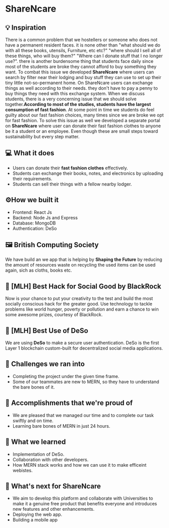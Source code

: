 # ShareNcare

## 💡 Inspiration
There is a common problem that we hostellers or someone who does not have a permanent resident faces. it is none other than "what should we do with all these books, utensils, Furniture, etc etc?" "where should I sell all of these things, who will buy them?" "Where can I donate stuff that I no longer use?". there is another burdensome thing that students face daily since most of the students are broke they cannot afford to buy something they want. To combat this issue we developed **ShareNcare** where users can search by filter near their lodging and buy stuff they can use to set up their tiny little not-so-permanent home. On ShareNcare users can exchange things as well according to their needs. they don't have to pay a penny to buy things they need with this exchange system.
When we discuss students, there is a very concerning issue that we should solve together.**According to most of the studies, students have the largest consumption of fast fashion**. At some point in time we students do feel guilty about our fast fashion choices, many times since we are broke we opt for fast fashion. To solve this issue as well we developed a separate portal on **ShareNcare** where user can donate their fast fashion clothes to anyone be it a student or an employee. Even though these are small steps toward sustainability but every step matter.
## 💻 What it does
- Users can donate their **fast fashion clothes** effectively.
- Students can exchange their books, notes, and electronics by uploading their requirements.
- Students can sell their things with a fellow nearby lodger.

## ⚙️How we built it

- Frontend: React Js
- Backend: Node Js and Express
- Database: MongoDB
- Authentication: DeSo

## 🖼 British Computing Society

We have build an we app that is helping by **Shaping the Future** by reducing the amount of resources waste on recycling the used items can be used again, sich as cloths, books etc.

## 🤝 [MLH] Best Hack for Social Good by BlackRock

Now is your chance to put your creativity to the test and build the most socially conscious hack for the greater good. Use technology to tackle problems like world hunger, poverty or pollution and earn a chance to win some awesome prizes, courtesy of BlackRock.

## 🔐 [MLH] Best Use of DeSo

We are using **DeSo** to make a secure user authentication. DeSo is the first Layer 1 blockchain custom-built for decentralized social media applications.

## 🧠 Challenges we ran into
- Completing the project under the given time frame.
- Some of our teammates are new to MERN, so they have to understand the bare bones of it.


## 🏅 Accomplishments that we're proud of
- We are pleased that we managed our time and to complete our task swiftly and on time.
- Learning bare bones of MERN in just 24 hours.

## 📖 What we learned

- Implementation of DeSo.
- Collaboration with other developers.
- How MERN stack works and how we can use it to make efficeint webistes.

## 🚀 What's next for ShareNcare
- We aim to develop this platform and collaborate with Universities to make it a genuine free product that benefits everyone and introduces new features and other enhancements.
- Deploying the web app.
- Building a mobile app
